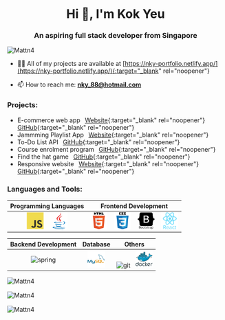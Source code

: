 <h1 align="center">Hi 👋, I'm Kok Yeu</h1>
<h3 align="center">An aspiring full stack developer from Singapore</h3>

<p align="left"> <img src="https://komarev.com/ghpvc/?username=Mattn4&label=Profile%20views&color=0e75b6&style=flat" alt="Mattn4" /> </p>

- 👨‍💻 All of my projects are available at [https://nky-portfolio.netlify.app/](https://nky-portfolio.netlify.app/){:target="_blank" rel="noopener"}

- 📫 How to reach me: **nky_88@hotmail.com**

<h3 align="left">Projects:</h3>

- E-commerce web app &ensp;[Website](https://gensg-final-project.up.railway.app/home.html){:target="_blank" rel="noopener"} &ensp;[GitHub](https://github.com/Mattn4/GenSG-Final-Project){:target="_blank" rel="noopener"}
- Jammming Playlist App &ensp;[Website](https://nky-jammming.surge.sh/){:target="_blank" rel="noopener"}
- To-Do List API &ensp;[GitHub](https://github.com/Mattn4/GenSG-Java-Spring-Boot-Assessment){:target="_blank" rel="noopener"}
- Course enrolment program &ensp;[GitHub](https://github.com/Mattn4/GenSG-Java-Assessment_StudentGen_project){:target="_blank" rel="noopener"}
- Find the hat game &ensp;[GitHub](https://github.com/Mattn4/GenSG-JavaScript-assessment_Find_Your_Hat_Game){:target="_blank" rel="noopener"}
- Responsive website &ensp;[Website](https://mattn4.github.io/GenSG-HTML-CSS-assessment_Responsive_Website/){:target="_blank" rel="noopener"} &ensp;[GitHub](https://github.com/Mattn4/GenSG-HTML-CSS-assessment_Responsive_Website){:target="_blank" rel="noopener"}

<h3 align="left">Languages and Tools:</h3>

<!--
<p align="left"> 
    <picture><img src="https://raw.githubusercontent.com/devicons/devicon/master/icons/html5/html5-original-wordmark.svg" alt="html5" width="40" height="40"/></picture>&nbsp;&nbsp;&nbsp;
    <picture><img src="https://raw.githubusercontent.com/devicons/devicon/master/icons/css3/css3-original-wordmark.svg" alt="css3" width="40" height="40"/></picture>&nbsp;&nbsp;&nbsp;
    <picture><img src="https://raw.githubusercontent.com/devicons/devicon/master/icons/bootstrap/bootstrap-plain-wordmark.svg" alt="bootstrap" width="40" height="40"/></picture>&nbsp;&nbsp;&nbsp; 
    <picture><img src="https://raw.githubusercontent.com/devicons/devicon/master/icons/javascript/javascript-original.svg" alt="javascript" width="40" height="40"/></picture>&nbsp;&nbsp;&nbsp;
    <picture><img src="https://raw.githubusercontent.com/devicons/devicon/master/icons/react/react-original-wordmark.svg" alt="react" width="40" height="40"/></picture>&nbsp;&nbsp;&nbsp;
    <picture><img src="https://raw.githubusercontent.com/devicons/devicon/master/icons/java/java-original.svg" alt="java" width="40" height="40"/></picture>&nbsp;&nbsp;&nbsp;
    <picture><img src="https://www.vectorlogo.zone/logos/springio/springio-icon.svg" alt="spring" width="40" height="40"/></picture>&nbsp;&nbsp;&nbsp;
    <picture><img src="https://raw.githubusercontent.com/devicons/devicon/master/icons/mysql/mysql-original-wordmark.svg" alt="mysql" width="40" height="40"/></picture>&nbsp;&nbsp;&nbsp;
    <picture><img src="https://www.vectorlogo.zone/logos/git-scm/git-scm-icon.svg" alt="git" width="40" height="40"/></picture>&nbsp;&nbsp;&nbsp;
    <picture><img src="https://raw.githubusercontent.com/devicons/devicon/master/icons/docker/docker-original-wordmark.svg" alt="docker" width="40" height="40"/></picture>
</p>
-->

| Programming Languages  | Frontend Development |
| :---:                  | :---:                |
| <picture><img src="https://raw.githubusercontent.com/devicons/devicon/master/icons/javascript/javascript-original.svg" alt="javascript" width="40" height="40"/></picture>&nbsp;&nbsp;&nbsp; <picture><img src="https://raw.githubusercontent.com/devicons/devicon/master/icons/java/java-original.svg" alt="java" width="40" height="40"/></picture>       | <picture><img src="https://raw.githubusercontent.com/devicons/devicon/master/icons/html5/html5-original-wordmark.svg" alt="html5" width="40" height="40"/></picture>&nbsp;&nbsp;&nbsp; <picture><img src="https://raw.githubusercontent.com/devicons/devicon/master/icons/css3/css3-original-wordmark.svg" alt="css3" width="40" height="40"/></picture>&nbsp;&nbsp;&nbsp; <picture><img src="https://raw.githubusercontent.com/devicons/devicon/master/icons/bootstrap/bootstrap-plain-wordmark.svg" alt="bootstrap" width="40" height="40"/></picture>&nbsp;&nbsp;&nbsp; <picture><img src="https://raw.githubusercontent.com/devicons/devicon/master/icons/react/react-original-wordmark.svg" alt="react" width="40" height="40"/></picture> |

|  Backend Development  | Database  | Others |
|  :---:                | :---:     | :---:  |
| <picture><img src="https://www.vectorlogo.zone/logos/springio/springio-icon.svg" alt="spring" width="40" height="40"/></picture>  | <picture><img src="https://raw.githubusercontent.com/devicons/devicon/master/icons/mysql/mysql-original-wordmark.svg" alt="mysql" width="40" height="40"/></picture> | <picture><img src="https://www.vectorlogo.zone/logos/git-scm/git-scm-icon.svg" alt="git" width="40" height="40"/></picture>&nbsp;&nbsp;&nbsp;<picture><img src="https://raw.githubusercontent.com/devicons/devicon/master/icons/docker/docker-original-wordmark.svg" alt="docker" width="40" height="40"/></picture> |


<p><picture><img align="center" src="https://github-readme-stats.vercel.app/api/top-langs?username=Mattn4&show_icons=true&locale=en&layout=compact" alt="Mattn4" /></picture></p>

<p><picture><img align="center" src="https://github-readme-stats.vercel.app/api?username=Mattn4&show_icons=true&locale=en" alt="Mattn4" /></picture></p>

<p><picture><img align="center" src="https://github-readme-streak-stats.herokuapp.com/?user=Mattn4&" alt="Mattn4" /></picture></p>
